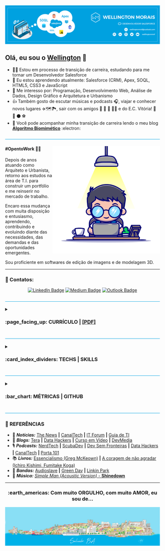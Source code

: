 <!---
wellingtonmnf/wellingtonmnf is a ✨ special ✨ repository because its `README.md` (this file) appears on your GitHub profile.
You can click the Preview link to take a look at your changes.
--->

<!DOCTYPE html>
<html lang="pt-br">

<head>
        <meta charset="utf-8"/>
        <meta name="viewport" content="width=device-width, initial-scale=1">
</head>

<body>

<!---APRESENTAÇÃO--->
<section id="apresentacao">

![Topo README.md](imagens/topo-readme.png)

## Olá, eu sou o [**Wellington**](https://github.com/wellingtonmnf) 👋

- :man_technologist: Estou em processo de transição de carreira, estudando para me tornar um Desenvolvedor Salesforce
- 🌱 Eu estou aprendendo atualmente: Salesforce (CRM), Apex, SOQL, HTML5, CSS3 e JavaScript
- 👀 Me interesso por: Programação, Desenvolvimento Web, Análise de Dados, Design Gráfico e Arquitetura e Urbanismo
- :thumbsup: Também gosto de escutar músicas e podcasts :headphones:, viajar e conhecer novos lugares :airplane::world_map::national_park:, sair com os amigos :man: :bearded_person: :woman: :curly_haired_woman: e do E.C. Vitória! :lion: :red_circle: :black_circle: :soccer:
- :open_book: Você pode acompanhar minha transição de carreira lendo o meu blog [**Algoritmo Biomimético**](https://medium.com/algoritmo-biomimetico) :electron:

![LInha divisória README.md](imagens/linha-div.png)

<div id="resumo">

<div id="avatar-01">

<img src="imagens/avatar-01.png" alt="Avatar 01" align="right" widht="350px" height="350px">

</div>

<div id="txt-resumo" align="left" widht="320px" text-align="justify">

#### #OpentoWork :man_mechanic:

<p text-align="justify">Depois de anos atuando como Arquiteto e Urbanista, retorno aos estudos na área de T.I. para construir um portfólio e me reinserir no mercado de trabalho.</p>

<p text-align="justify">Encaro essa mudança com muita disposição e entusiasmo, aprendendo, contribuindo e evoluindo diante das necessidades, das demandas e das oportunidades emergentes.</p>

<p text-align="justify">Sou proficiente em softwares de edição de imagens e de modelagem 3D.</p>

</div>

---

### :iphone: Contatos: 

<div id="contato" align='center'> 

[![LinkedIn Badge](https://img.shields.io/badge/LinkedIn-0077B5?style=for-the-badge&logo=linkedin&logoColor=white)](https://linkedin.com/in/wellingtonmnf)
[![Medium Badge](https://img.shields.io/badge/Medium-12100E?style=for-the-badge&logo=medium&logoColor=white)](https://medium.com)
[![Outlook Badge](https://img.shields.io/badge/Microsoft_Outlook-0078D4?style=for-the-badge&logo=mailboxdotorg&logoColor=white)](https://mailto:wellingtonmnf@outlook.com)
<!--[![X Badge](https://img.shields.io/badge/X-000000?style=for-the-badge&logo=x&logoColor=white)](https://x.com/wellingtonmnf)-->

</div>

</div>

</section>

![LInha divisória README.md](imagens/linha-div.png)

<!---CURRÍCULO--->

<section id="curriculo">

<details>
<summary><h3>:page_facing_up: CURRÍCULO | <a href="curriculo/Currículo - T.I. (SALESFORCE) - RGB - A4.pdf">[PDF]</a></h3></summary>

<div id="formacao">

<details>
<summary><h4>:mortar_board: FORMAÇÃO:</h4></summary>

   #### :man_student: Acadêmica

   * :books: **Bacharelado em Arquitetura e Urbanismo** </br>
     :classical_building: *Universidade Salvador (UNIFACS)* | :calendar: *2010 - 2015*

   * :books: **Curso Técnico em Desenvolvimento de Software** </br>
     :classical_building: *SENAI - CETIND* | :calendar: *2007 - 2008*

   * :books: **Ensino Médio Completo** </br>
     :classical_building: *Escola Reitor Miguel Calmon - SESI* | :calendar: *2005 - 2007*

  #### :dart: Complementar

   * :books: **Estruturas para Arquitetos (:hourglass: 48 horas)** </br>
     :classical_building: *SENAI - CIMATEC* | :calendar: *2017*

   * :books: **Curso Básico de REVIT Architecture (:hourglass: 30 horas)** </br>
     :classical_building: *Andrade Casaes Arquitetura* | :calendar: *2014*

   * :books: **Manutenção de Microcomputadores (:hourglass: 600 horas)** </br>
     :classical_building: *SENAI* | :calendar: *2006*  

</details>

</div>

<div id="xp-prof">

<details>
<summary><h4>:necktie: EXPERIÊNCIA PROFISSIONAL:</h4></summary>

   #### :arrows_counterclockwise: Transição de Carreira | Pausa na carreira

   :calendar: **ago de 2022 - o momento** </br>
   :mailbox_closed: *Salvador, Bahia*

   + Pesquisa e estudo de mercado;
   + Retorno dos estudos na área de T.I. em busca de reinserção no mercado;
   + Cursos livres:
     - Lógica de Programação; 
     - Java, POO;
     - HTML5, CSS3;
     - JavaScript;
     - MySQL;
   + Imersões:  
     - IA Generativa (Gemini, Google AI Studio) | Alura;
     - Dev_ com Gemini (Front-end) | Alura
     - Dev_ com Gemini (Back-end) | Alura
   + Estudo em Salesforce:
     - Apex, CLI, Lightning, SOQL;
     - Livro "Salesforce para não programadores e programadores";
     - Livro "Salesforce APEX - Implemente soluções com padrões e técnicas de Orientação a Objetos"
     - Plataforma Trailhead;  

   #### :construction_worker: Arquiteto | Autônomo

   :calendar: **jan de 2016 - ago de 2022 · :hourglass: 6 anos 8 meses** </br>
   :mailbox_closed: *Salvador e Região, Bahia*

   Atuação em:

   + Projetos residenciais;
   + Projetos de arquitetura de interiores;
   + Execução de reformas;
   + Laudos Técnicos;

   #### :postbox: Estagiário de Arquitetura | Correios

   :calendar: **jun de 2012 - jun de 2014 · :hourglass: 2 anos 1 mês** </br>
   :mailbox_closed: *Salvador, Bahia*

   + Auxílio na digitalização de croquis e cadastros;
   + Auxílio na realização de cadastro;
   + Auxílio no desenvolvimento de projetos arquitetônicos em AutoCAD;
   + Auxílio na criação de Layouts;
   + Foco em adaptar espaços para cumprir requisitos de acessibilidade diante Termo de Compromisso de Ajuste de Conduta assinado pelos Correios, para democratizar o acesso de todas as pessoas as suas instalações;
   + Co-autor no desenvolvimento do projeto de reforma e adequação ao TCAC da agência dos Correios AC Correntina, situada no município de Correntina - BA;

</details>  

<div id="idiomas" align="left">

<details>
<summary><h4>:speaking_head: IDIOMAS</h4></summary>

<table id="table-lang" align="center" border="0">
<tr align="center">
  <td><strong>Idioma</strong></td>
  <td><strong>Leitura</strong></td>
  <td><strong>Escrita</strong></td>
  <td><strong>Conversação</strong></td>
</tr>
<tr align="center">
  <td><img src="icones/flags/brazil.svg" width="25px" valign="middle"><br/>Português</td>
  <td><em>Nativo</em></td>
  <td><em>Nativo</em></td>
  <td><em>Nativo</em></td>
</tr>
<tr align="center">
  <td><img src="icones/flags/england.svg" width="25px" valign="middle"><br/>Inglês</td>
  <td><em>Bom</em></td>
  <td><em>Bom</em></td>
  <td><em>Intermediário</em></td>
</tr>
<tr align="center">
  <td><img src="icones/flags/spain.svg" width="25px" valign="middle"><br/>Espanhol</td>
  <td><em>Bom</em></td>
  <td><em>Baixo</em></td>
  <td><em> - </em></td>
</tr>
</table>

</details>
</div>

</section>   

![LInha divisória README.md](imagens/linha-div.png)
<!---TECNOLOGIAS/HABILIDADES--->

<section id="tech-specs">

<details>
<summary><h3>:card_index_dividers: TECHS | SKILLS</h3></summary>

<div id="hard-skills" align="left">

<details>
<summary><h4>HARD SKILLS :triangular_ruler:</h4></summary>

<div id="hard-skills-list" align="center">

#### Programação:

![Java Badge](https://img.shields.io/badge/java-red?style=for-the-badge&labelColor=999999&logo=CoffeeScript&logoColor=white)
![Apex Badge](https://img.shields.io/badge/apex-00A1E0?style=for-the-badge&labelColor=999999&logo=salesforce&logoColor=white)
---
#### Desenvolvimento Web:

![HTML5 Badge](https://img.shields.io/badge/HTML5-E34F26?style=for-the-badge&labelColor=999999&logo=html5&logoColor=white)
![CSS3 Badge](https://img.shields.io/badge/CSS3-1572B6?style=for-the-badge&labelColor=999999&logo=css3&logoColor=white)
![JavaScript Badge](https://img.shields.io/badge/javascript-yellow?style=for-the-badge&labelColor=999999&logo=JavaScript&logoColor=white)
![Node.js Badge](https://img.shields.io/badge/node.js-5FA04E?style=for-the-badge&labelColor=999999&logo=nodedotjs&logoColor=white) 
![.Env Badge](https://img.shields.io/badge/.env-ECD53F?style=for-the-badge&labelColor=999999&logo=dotenv&logoColor=white) 
![Postman Badge](https://img.shields.io/badge/Postman-FF6C37?style=for-the-badge&labelColor=999999&logo=postman&logoColor=white)
![Insomnia Badge](https://img.shields.io/badge/Insomnia-4000BF?style=for-the-badge&labelColor=999999&logo=insomnia&logoColor=white)
---

#### Banco de Dados:

![MySQL Badge](https://img.shields.io/badge/MySQL-005C84?style=for-the-badge&labelColor=999999&logo=mysql&logoColor=white)
![XAMPP Badge](https://img.shields.io/badge/xampp-FB7A24?style=for-the-badge&labelColor=999999&logo=xampp&logoColor=white)
![PSQL Badge](https://img.shields.io/badge/PostgreSQL-316192?style=for-the-badge&labelColor=999999&logo=postgresql&logoColor=white)
![MongoDB Badge](https://img.shields.io/badge/MongoDB-47A248?style=for-the-badge&labelColor=999999&logo=mongodb&logoColor=white)
--- 

#### SO:

![Windows Badge](https://img.shields.io/badge/Windows-0078D6?style=for-the-badge&labelColor=999999&logo=windows&logoColor=white)
![Linux Badge](https://img.shields.io/badge/Linux-FCC624?style=for-the-badge&labelColor=999999&logo=linux&logoColor=white)
![Fedora OS Badge](https://img.shields.io/badge/Fedora-51A2DA?style=for-the-badge&labelColor=999999&logo=fedora&logoColor=white)
---
#### Virtualização:

![VirtualBox Badge](https://img.shields.io/badge/virtualbox-183A61?style=for-the-badge&labelColor=999999&logo=virtualbox&logoColor=white)
---
#### Versionamento:

![Git Badge](https://img.shields.io/badge/GIT-E44C30?style=for-the-badge&labelColor=999999&logo=git&logoColor=white)
![GitHub Badge](https://img.shields.io/badge/GitHub-100000?style=for-the-badge&labelColor=999999&logo=github&logoColor=white)
---
#### Edição de código:

![VS Code Badge](https://img.shields.io/badge/Visual_Studio_Code-0078D4?style=for-the-badge&labelColor=999999&logo=visual%20studio%20code&logoColor=white)
![IntelliJ IDEA Badge](https://img.shields.io/badge/intellij_idea-000000?style=for-the-badge&labelColor=999999&logo=intellijidea&logoColor=white)
![NetBeans Badge](https://img.shields.io/badge/apache%20netbeans-1B6AC6?style=for-the-badge&labelColor=999999&logo=apache%20netbeans%20IDE&logoColor=white)
![Sublime Text Badge](https://img.shields.io/badge/sublime_text-%23575757.svg?&style=for-the-badge&labelColor=999999&logo=sublime-text&logoColor=white)
![Notepad++ Badge](https://img.shields.io/badge/Notepad++-90E59A.svg?style=for-the-badge&labelColor=999999&logo=notepad%2B%2B&logoColor=white)
---
#### Navegadores:

![Vivaldi Badge](https://img.shields.io/badge/Vivaldi-EF3939?style=for-the-badge&labelColor=999999&logo=vivaldi&logoColor=white)
![Brave Badge](https://img.shields.io/badge/Brave-FB542B?style=for-the-badge&labelColor=999999&logo=brave&logoColor=white)
![Firefox Badge](https://img.shields.io/badge/Firefox-FF7139?style=for-the-badge&labelColor=999999&logo=firefoxbrowser&logoColor=white)
![Chrome Badge](https://img.shields.io/badge/Chrome-4285F4?style=for-the-badge&labelColor=999999&logo=googlechrome&logoColor=white)
![DuckDuckGo Badge](https://img.shields.io/badge/DuckDuckGo-DE5833?style=for-the-badge&labelColor=999999&logo=duckduckgo&logoColor=white)
---
#### Inteligência Artificial:

![ChatGPT Badge](https://img.shields.io/badge/ChatGPT-412991?style=for-the-badge&labelColor=999999&logo=openai&logoColor=white)
![Gemini Badge](https://img.shields.io/badge/Gemini-8E75B2?style=for-the-badge&labelColor=999999&logo=googlegemini&logoColor=white)
![Antrophic Badge](https://img.shields.io/badge/Claude-191919?style=for-the-badge&labelColor=999999&logo=anthropic&logoColor=white)
![Perplexity Badge](https://img.shields.io/badge/Perplexity-1FB8CD?style=for-the-badge&labelColor=999999&logo=perplexity&logoColor=white)
![Alexa Badge](https://img.shields.io/badge/Alexa-00CAFF?style=for-the-badge&labelColor=999999&logo=amazonalexa&logoColor=white)
---
#### CRM:

![Salesforce Badge](https://img.shields.io/badge/Salesforce-00A1E0?style=for-the-badge&labelColor=999999&logo=Salesforce&logoColor=white)
---
#### Conteinerização:

![Docker Badge](https://img.shields.io/badge/Docker-2496ED?style=for-the-badge&labelColor=999999&logo=docker&logoColor=white)
![Kubernetes Badge](https://img.shields.io/badge/Kubernetes-326CE5?style=for-the-badge&labelColor=999999&logo=kubernetes&logoColor=white)
---
#### Design gráfico:

![Photoshop Badge](https://img.shields.io/badge/Adobe%20Photoshop-31A8FF?style=for-the-badge&labelColor=999999&logo=Adobe%20Photoshop&logoColor=white)
![Illustrator Badge](https://img.shields.io/badge/Adobe%20Illustrator-FF9A00?style=for-the-badge&labelColor=999999&logo=adobe%20illustrator&logoColor=white)
---
#### Escrita:

![Medium Badge](https://img.shields.io/badge/Medium-12100E?style=for-the-badge&labelColor=999999&logo=medium&logoColor=white)
---
#### Planejamento | Pacote Office:

![Notion Badge](https://img.shields.io/badge/notion-000000?style=for-the-badge&labelColor=999999&logo=notion&logoColor=white)
![Trello Badge](https://img.shields.io/badge/trello-blue?style=for-the-badge&labelColor=999999&logo=Trello&logoColor=white)
![ONLYOFFICE Badge](https://img.shields.io/badge/onlyoffice-444444?style=for-the-badge&labelColor=999999&logo=onlyoffice&logoColor=white)
---
#### Manutenção de Micro: 

![Manutenção de Micro Badge](https://img.shields.io/badge/Manutenção%20de%20Micro-B0C4DE?style=for-the-badge&labelColor=999999&logo=PCGamingWiki&logoColor=white)
---
#### BIM | CAD | Modelagem 3D | Renderização:

![Revit Badge](https://img.shields.io/badge/revit-186BFF?style=for-the-badge&labelColor=999999&logo=autodesk%20revit&logoColor=white)
![AutoCAD Badge](https://img.shields.io/badge/autocad-E51050?style=for-the-badge&labelColor=999999&logo=autocad&logoColor=white)
![SketchUp Badge](https://img.shields.io/badge/sketchup-005F9E?style=for-the-badge&labelColor=999999&logo=sketchup&logoColor=white)
![Lumion 3D Badge](https://img.shields.io/badge/lumion-007aff?style=for-the-badge&labelColor=999999&logo=logstash&logoColor=white)
---
</div>

</details>
</div>

<div id="soft-skills" align="left">  

<details>
<summary><h4>SOFT SKILLS :leaves:</h4></summary>

<table id="soft-skills" align="center" border="0">
  <tr align="center">
    <td width="150px" height="50px"><strong>Organização</strong></td>
    <td width="150px" height="50px"><strong>Determinação</strong></td>
    <td width="150px" height="50px"><strong>Diplomacia</strong></td>
    <td width="150px" height="50px"><strong>Comprometimento</strong></td>
  </tr>
  <tr align="center">
    <td width="150px" height="100px"><img src="icones/organizacao.svg" width="75px" height="75px" alt="Organização"></td>
    <td width="150px" height="100px"><img src="icones/determinacao.svg" width="75px" height="75px" alt="Determinação"></td>
    <td width="150px" height="100px"><img src="icones/diplomacia.svg" width="75px" height="75px" alt="Diplomacia"></td>
    <td width="150px" height="100px"><img src="icones/comprometimento.svg" width="75px" height="75px" alt="Comprometimento"></td>
  </tr>
  <tr align="center">
    <td width="150px" height="50px"><strong>Empatia</strong></td>
    <td width="150px" height="50px"><strong>Auto-avaliação</strong></td>
    <td width="150px" height="50px"><strong>Busca por aprendizado</strong></td>
    <td width="150px" height="50px"><strong>Comunicação Escrita</strong></td>
  </tr>
  <tr align="center">
    <td width="150px" height="100px"><img src="icones/empatia.svg" width="75px" height="75px" alt="Empatia"></td>
    <td width="150px" height="100px"><img src="icones/auto-avaliacao.svg" width="75px" height="75px" alt="Auto-avaliação"></td>
    <td width="150px" height="100px"><img src="icones/aprendizado.svg" width="75px" height="75px" alt="Busca por aprendizado"></td>
    <td width="150px" height="100px"><img src="icones/com-escrita.svg" width="75px" height="75px" alt="Comunicação Escrita"></td>
  </tr>
</table>

</details>
</div>

<div id="mad-skills" align="left">  

<details>
<summary><h4>MAD SKILLS 🤹‍♂️</h4></summary>

## *"Organização, criatividade e expresão: a ordem em meio ao caos."* 

Estou sempre buscando otimizar as rotinas da minha vida de forma organizada, sem deixar de explorar minha criatividade com ideias e emoções através da escrita e da arte digital.

* **📦🗃️ Organização Minimalista:** A filosofia minimalista me permite focar no essencial, eliminando o excesso ao meu redor e otimizando meu tempo e energia. Com isso, consigo gerenciar os projetos e tarefas com eficiência, mantendo a organização e clareza em meus pensamentos, metas e ações. 

* **🎨🖼️ Expressão Artística Digital:** A criação de imagens como papéis de parede personalizados, explorando temas que me atraem, é uma das formas de expressar minha criatividade. Combinando a inspiração com minhas habilidades com softwares de edição de imagem, transformo ideias em arte digital que reflete meus interesses e estilo pessoal. 

* **✒️📝 Escrita como Desabafo:** A escrita, tanto de textos como de poemas, sempre foi minha válvula de escape para processar emoções e pensamentos. Através dela, consigo organizar ideias, refletir sobre experiências e expressar sentimentos de forma genuína. Essa habilidade me permite ter um olhar crítico, analítico e aberto sobre o mundo, além de fortalecer minha capacidade de comunicação escrita. 

* **💻📱 Experimentação Tecnológica:** Sou fascinado pelas possibilidades que a tecnologia oferece e busco sempre aprimorar meus conhecimentos nesse universo. Adoro conhecer e explorar novos produtos, ferramentas e plataformas, testando recursos e aprendendo sobre as últimas tendências. A paixão por tecnologia me impulsiona a buscar soluções inovadoras e me manter atualizado com as mudanças constantes do mercado. 
---
Acredito que a combinação dessas *"mad skills"* me permite ter uma visão equilibrada e holística, adaptando-me com flexibilidade às diferentes demandas do ambiente de trabalho. Minha paixão por organização, criatividade e expressão me impulsiona a contribuir ativamente e buscar soluções inovadoras para as situações mais variadas. 

</details>
</div>

<div id="setups" align="left">

<details>
<summary><h4>SETUPS :desktop_computer::keyboard::computer_mouse:</h4></summary>

#### :desktop_computer: SETUP \#01
* **OS:** Windows 11
* **Desktop:** ASUS TUF GAMING B550M-PLUS (Wi-Fi) | Ryzen 5 5600X | GeForce 3070Ti | RAM: 32 GB | SSD: 2,5 TB
* **Navegadores:** Vivaldi | Brave | Firefox | Edge | Chrome | DuckDuckGo
--- 
#### :computer: SETUP \#02
* **OS:** Fedora 41
* **Laptop:** Dell Vostro 3550 | i5-2430M | Intel HD Graphics 3000 | RAM: 16 GB | SSD: 1 TB
* **Navegadores:** Vivaldi | Brave | Firefox | Chromium
---
#### :wrench: FERRAMENTAS
* **Editores de código:** VS Code | IntelliJ IDEA | NetBeans | Sublime Text | Notepad++
* **Banco de dados:** MySQL Workbench | PGAdmin4
* **Versionamento:** Git 
* **Repositório:** GitHub
* **Plataformas:** Java | Node.js | XAMPP
* **Virtualização:** VirtualBox
* **Design:** Illustrator | Photoshop
* **Planejamento:** Notion
* **Office:** ONLYOFFICE
* **Inteligência Artificial:** ChatGPT | Gemini | Google AI Studio | Perplexity

<br/>

</details>

</div>

<div id="avatar-02" align="right">

<img src="imagens/avatar-02.png" alt="Avatar 02" widht="250px" height="250px">

</div>

</details>

</section>

![LInha divisória README.md](imagens/linha-div.png)

<!---STATUS--->

<section id="status">   

<details>
<summary><h3>:bar_chart: MÉTRICAS | GITHUB</h3></summary>

<div id="cards" align="center">
<!--
--- -->

<!--<img  align="center"  src="https://github-readme-stats-wellingtonmnf.vercel.app/api?username=wellingtonmnf&locale=pt-br&show_icons=true&theme=salesforce&card_width=500"/> -->

---

<img  align="center" src="https://streak-stats.demolab.com?user=wellingtonmnf&theme=transparent&locale=pt_BR&date_format=j%2Fn%5B%2FY%5D&mode=weekly&card_width=500&background=FFFFFF&border=00A1E0&stroke=00A1E0&ring=00A1E0&fire=00A1E0&currStreakNum=00A1E0&sideNums=00A1E0&currStreakLabel=00A1E0&sideLabels=00A1E0&dates=00B1E8&excludeDaysLabel=00A1E0"/>

<!-- <img  align="center"  src="https://github-readme-streak-stats-wellingtonmnf.vercel.app/src/demo/api?username=wellingtonmnf&locale=pt-br&theme=salesforce&card_width=500"/> -->

--- 

<!-- <img  align="center"  src="https://github-readme-stats-wellingtonmnf.vercel.app/api/top-langs/?username=wellingtonmnf&locale=pt-br&layout=compact&theme=salesforce&card_width=500"/> 

--- -->

<!-- <img align="center"  src="https://github-readme-activity-graph-wellingtonmnf.vercel.app/graph?username=wellingtonmnf&locale=pt-br&theme=salesforce"/> 

--- -->

<!-- <img align="center"  src="https://github-readme-stats-wellingtonmnf.vercel.app/api/pin/?username=wellingtonmnf&repo=github-readme-stats&locale=pt-br&theme=salesforce"/> -->

</div>

</details>

</section>

![LInha divisória README.md](imagens/linha-div.png)

<!---RODAPÉ--->

<footer id="rodape">

### :bookmark_tabs: REFERÊNCIAS

* :newspaper: ***Notícias:*** [The News](https://thenewscc.com.br/) **|** [CanalTech](https://canaltech.com.br/) **|** [IT Forum](https://itforum.com.br/) **|** [Guia de TI](https://guiadeti.com.br/)
* :pencil: ***Blogs:*** [Tera](https://blog.somostera.com/) **|** [Data Hackers](https://www.datahackers.com.br/blog) **|** [Curso em Vídeo](https://www.cursoemvideo.com/blog/) **|** [DevMedia](https://www.devmedia.com.br/artigos/) 
* :studio_microphone: ***Podcasts:*** [NerdTech](https://www.jovemnerd.com.br/podcasts/nerdtech) **|** [ScubaDev](https://www.scuba.dev.br/) **|** [Dev Sem Fronteiras](https://www.devsemfronteiras.tech/podcasts/) **|** [Data Hackers](https://www.datahackers.com.br/podcast) **|** [CanalTech](https://canaltech.com.br/podcast/podcast-canaltech/) **|** [Porta 101](https://canaltech.com.br/podcast/porta-101/)
* :books: ***Livros:*** [Essencialismo (Greg McKeown)](https://sextante.com.br/livros/essencialismo/) **|** [A coragem de não agradar (Ichiro Kishimi, Fumitake Koga)](https://sextante.com.br/livros/a-coragem-de-nao-agradar/)
* :microphone: ***Bandas:*** [Audioslave](https://www.youtube.com/@AudioslaveOfficial/featured) **|** [Green Day](https://www.youtube.com/@GreenDay) **|** [Linkin Park](https://www.youtube.com/channel/UCZU9T1ceaOgwfLRq7OKFU4Q)
* :musical_note: ***Música:*** [*Simple Man (Acoustic Version)* - **Shinedown**](https://www.youtube.com/watch?v=rgFQ6WmxdMs)

---

<div id="salvador" align="center">
<h3>:earth_americas: Com muito ORGULHO, com muito AMOR, eu sou de...</h3>
</div>

![Rodapé do skyline de Salvador README.md](imagens/rodape-readme.png)

</footer>

</body>
</html>
